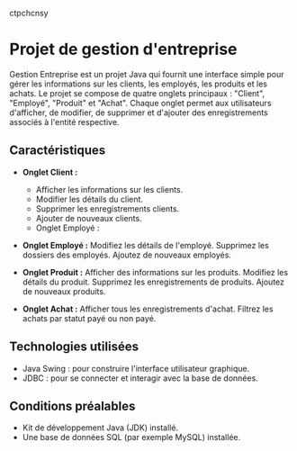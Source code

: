 ctpchcnsy
# Projet de gestion d'entreprise

Gestion Entreprise est un projet Java qui fournit une interface simple pour gérer les informations sur les clients, les employés, les produits et les achats. Le projet se compose de quatre onglets principaux : "Client", "Employé", "Produit" et "Achat". Chaque onglet permet aux utilisateurs d'afficher, de modifier, de supprimer et d'ajouter des enregistrements associés à l'entité respective.

## Caractéristiques
- **Onglet Client :**
     * Afficher les informations sur les clients.
     * Modifier les détails du client.
     * Supprimer les enregistrements clients.
     * Ajouter de nouveaux clients.
     * Onglet Employé :

- **Onglet Employé :**
Modifiez les détails de l'employé.
Supprimez les dossiers des employés.
Ajoutez de nouveaux employés.

- **Onglet Produit :**
Afficher des informations sur les produits.
Modifiez les détails du produit.
Supprimez les enregistrements de produits.
Ajoutez de nouveaux produits.

- **Onglet Achat :**
Afficher tous les enregistrements d'achat.
Filtrez les achats par statut payé ou non payé.

## Technologies utilisées

- Java Swing : pour construire l'interface utilisateur graphique.
- JDBC : pour se connecter et interagir avec la base de données.

## Conditions préalables

- Kit de développement Java (JDK) installé.
- Une base de données SQL (par exemple MySQL) installée.

